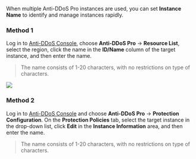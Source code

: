 When multiple Anti-DDoS Pro instances are used, you can set **Instance Name** to identify and manage instances rapidly.
### Method 1
Log in to [Anti-DDoS Console](https://console.cloud.tencent.com/dayu/bgp_v2), choose **Anti-DDoS Pro** -> **Resource List**, select the region, click the name in the **ID/Name** column of the target instance, and then enter the name.
>The name consists of 1-20 characters, with no restrictions on type of characters.

![](https://main.qcloudimg.com/raw/68cd011f91fac2819e28deed9755ffa9.png)

### Method 2
Log in to [Anti-DDoS Console](https://console.cloud.tencent.com/dayu/bgp_v2) and choose **Anti-DDoS Pro** -> **Protection Configuration**. On the **Protection Policies** tab, select the target instance in the drop-down list, click **Edit** in the **Instance Information** area, and then enter the name.
>The name consists of 1-20 characters, with no restrictions on type of characters.

